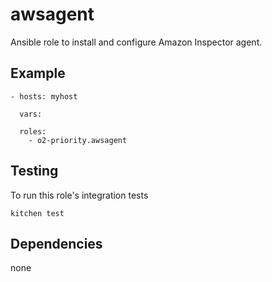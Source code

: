 awsagent
======

Ansible role to install and configure Amazon Inspector agent.


## Example

```
- hosts: myhost

  vars:
    
  roles:
    - o2-priority.awsagent
```


## Testing

To run this role's integration tests

```
kitchen test
```


## Dependencies

none
